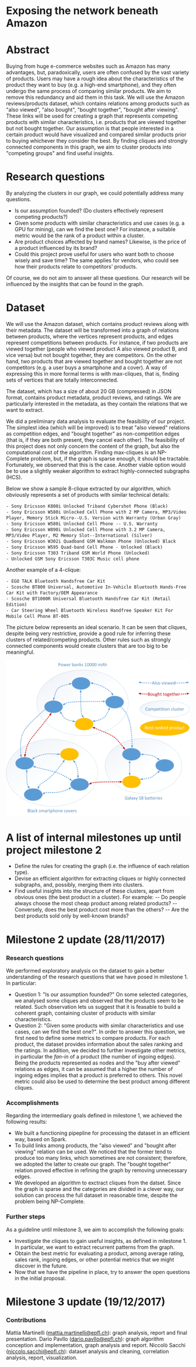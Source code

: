 # Exposing the network beneath Amazon

# Abstract
Buying from huge e-commerce websites such as Amazon has many advantages, but, paradoxically, users are often confused by the vast variety of products.
Users may have a rough idea about the characteristics of the product they want to buy (e.g. a high-end smartphone), and they often undergo the same process of comparing similar products. We aim to remove this redundancy and aid them in this task.
We will use the Amazon reviews/products dataset, which contains relations among products such as "also viewed", "also bought", "bought together", "bought after viewing". These links will be used for creating a graph that represents competing products with similar characteristics, i.e. products that are viewed together but not bought together. Our assumption is that people interested in a certain product would have visualized and compared similar products prior to buying whichever they consider the best. By finding cliques and strongly connected components in this graph, we aim to cluster products into "competing groups" and find useful insights.

# Research questions
By analyzing the clusters in our graph, we could potentially address many questions.
- Is our assumption founded? (Do clusters effectively represent competing products?)
- Given some products with similar characteristics and use cases (e.g. a GPU for mining), can we find the best one? For instance, a suitable metric would be the rank of a product within a cluster.
- Are product choices affected by brand names? Likewise, is the price of a product influenced by its brand?
- Could this project prove useful for users who want both to choose wisely and save time?  The same applies for vendors, who could see how their products relate to competitors' products.

Of course, we do not aim to answer all these questions. Our research will be influenced by the insights that can be found in the graph.

# Dataset
We will use the Amazon dataset, which contains product reviews along with their metadata. The dataset will be transformed into a graph of relations between products, where the vertices represent products, and edges represent competitions between products. For instance, if two products are viewed together (people who viewed product A also viewed product B, and vice versa) but not bought together, they are competitors. On the other hand, two products that are viewed together and bought together are not competitors (e.g. a user buys a smartphone and a cover). A way of expressing this in more formal terms is with max-cliques, that is, finding sets of vertices that are totally interconnected.

The dataset, which has a size of about 20 GB (compressed) in JSON format, contains product metadata, product reviews, and ratings. We are particularly interested in the metadata, as they contain the relations that we want to extract.

We did a preliminary data analysis to evaluate the feasibility of our project. The simplest idea (which will be improved) is to treat "also viewed" relations as competition edges, and "bought together" as non-competition edges (that is, if they are both present, they cancel each other). The feasibility of this project does not only concern the content of the graph, but also the computational cost of the algorithm. Finding max-cliques is an NP-Complete problem, but, if the graph is sparse enough, it should be tractable. Fortunately, we observed that this is the case. Another viable option would be to use a slightly weaker algorithm to extract highly-connected subgraphs (HCS).

Below we show a sample 8-clique extracted by our algorithm, which obviously represents a set of products with similar technical details:
```
- Sony Ericsson K800i Unlocked Triband Cybershot Phone (Black)
- Sony Ericsson W580i Unlocked Cell Phone with 2 MP Camera, MP3/Video Player, Memory Stick Micro--U.S. Version with Warranty (Urban Gray)
- Sony Ericsson W580i Unlocked Cell Phone -- U.S. Warranty
- Sony Ericsson W890i Unlocked Cell Phone with 3.2 MP Camera, MP3/Video Player, M2 Memory Slot--International (Silver)
- Sony Ericsson W302i Quadband GSM Walkman Phone (Unlocked) Black
- Sony Ericsson W595 Quad-band Cell Phone - Unlocked (Black)
- Sony Ericsson T303 Triband GSM World Phone (Unlocked)
- Unlocked GSM Sony Ericsson T303C Music cell phone
```

Another example of a 4-clique:
```
- EGO TALK Bluetooth Handsfree Car Kit
- Scosche BT800 Universal, Automotive In-Vehicle Bluetooth Hands-Free Car Kit with Factory/OEM Appearance
- Scosche BT1000R Universal Bluetooth Handsfree Car Kit (Retail Edition)
- Car Steering Wheel Bluetooth Wireless Handfree Speaker Kit For Mobile Cell Phone BT-005
```

The picture below represents an ideal scenario. It can be seen that cliques, despite being very restrictive, provide a good rule for inferring these clusters of related/competing products. Other rules such as strongly connected components would create clusters that are too big to be meaningful.

![Sample product graph](imgs/productGraph.png)

# A list of internal milestones up until project milestone 2
- Define the rules for creating the graph (i.e. the influence of each relation type).
- Devise an efficient algorithm for extracting cliques or highly connected subgraphs, and, possibly, merging them into clusters.
- Find useful insights into the structure of these clusters, apart from obvious ones (the best product in a cluster). For example:
-- Do people always choose the most cheap product among related products?
-- Conversely, does the best product cost more than the others?
-- Are the best products sold only by well-known brands?

# Milestone 2 update (28/11/2017)
### Research questions
We performed exploratory analysis on the dataset to gain a better understanding of the research questions that we have posed in milestone 1. In particular:
- Question 1: "Is our assumption founded?" On some selected categories, we analysed some cliques and observed that the products seem to be related. Such observation lets us suggest that it is feasable to build a coherent graph, containing cluster of products with similar characteristics.
- Question 2: "Given some products with similar characteristics and use cases, can we find the best one?". In order to answer this question, we first need to define some metrics to compare products. For each product, the dataset provides information about the sales ranking and the ratings. In addition, we decided to further investigate other metrics, in particular the *fan-in* of a product (the number of ingoing edges). Being the products represented as nodes and the "buy after viewed" relations as edges, it can be assumed that a higher the number of ingoing edges implies that a product is preferred to others. This novel metric could also be used to determine the best product among different cliques.

### Accomplishments
Regarding the intermediary goals defined in milestone 1, we achieved the following results:
- We built a functioning pipepline for processing the dataset in an efficient way, based on Spark.
- To build links among products, the "also viewed" and "bought after viewing" relation can be used. We noticed that the former tend to produce too many links, which sometimes are not consistent; therefore, we adopted the latter to create our graph. The "bought together" relation proved effective in refining the graph by removing unnecessary edges.
- We developed an algorithm to exctract cliques from the datset. Since the graph is sparse and the categories are divided in a clever way, our solution can process the full dataset in reasonable time, despite the problem being NP-Complete.

### Further steps
As a guideline until milestone 3, we aim to accomplish the following goals:
- Investigate the cliques to gain useful insights, as defined in milestone 1. In particular, we want to extract recurrent patterns from the graph.
- Obtain the best metric for evaluating a product, among average rating, sales rank, ingoing edges, or other potential metrics that we might discover in the future.
- Now that we have the pipeline in place, try to answer the open questions in the initial proposal.

# Milestone 3 update (19/12/2017)
### Contributions
Mattia Martinelli (mattia.martinelli@epfl.ch): graph analysis, report and final presentation.
Dario Pavllo (dario.pavllo@epfl.ch): graph algorithm conception and implementation, graph analysis and report.
Niccolò Sacchi (niccolo.sacchi@epfl.ch): dataset analysis and cleaning, correlation analysis, report, visualization.


